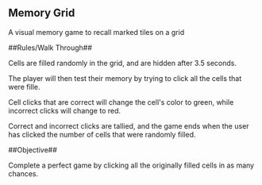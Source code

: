Memory Grid
----

A visual memory game to recall marked tiles on a grid

##Rules/Walk Through##

Cells are filled randomly in the grid, and are hidden after 3.5 seconds.

The player will then test their memory by trying to click all the cells that were fille.

Cell clicks that are correct will change the cell's color to green, while incorrect clicks will change to red.

Correct and incorrect clicks are tallied, and the game ends when the user has clicked the number of cells that were randomly filled.

##Objective##

Complete a perfect game by clicking all the originally filled cells in as many chances.
